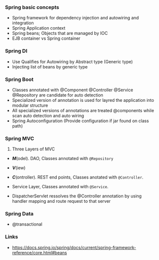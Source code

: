 
### Spring basic concepts
- Spring framework for dependency injection and autowiring and integration
- Spring Application context
- Spring beans; Objects that are managed by IOC
- EJB container vs Spring container

### Spring DI
- Use Qualifies for Autowiring by Abstract type (Generic type)
- Injecting list of beans by generic type

### Spring Boot
- Classes annotated with @Component @Controller @Service @Repository are candidate for auto detection
- Specialized version of annotation is used for layred the application into modular structure
- All specialized versions of annotations are treated @components while scan auto detection and auto wiring
- Spring Autoconfiguration (Provide configuration if jar found on class path)

### Spring MVC
1. Three Layers of MVC
- ***M***(odel). DAO, Classes annotated with `@Repository`
- ***V***(iew)
- ***C***(ontroller). REST end points, Classes anotated with `@Controller`.
- Service Layer, Classes annotated with `@Service`.

- DispatcherServlet ressolves the @Controller annotation by using handler mapping and route request to that server

### Spring Data
- @transactional

### Links
- https://docs.spring.io/spring/docs/current/spring-framework-reference/core.html#beans
